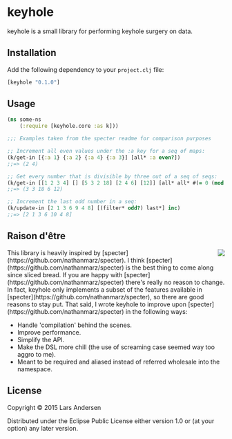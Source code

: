 # keyhole

keyhole is a small library for performing keyhole surgery on data.

## Installation

Add the following dependency to your `project.clj` file:

```clj
[keyhole "0.1.0"]
```

## Usage

```clj
(ns some-ns
    (:require [keyhole.core :as k]))

;;; Examples taken from the specter readme for comparison purposes

;; Increment all even values under the :a key for a seq of maps:
(k/get-in [{:a 1} {:a 2} {:a 4} {:a 3}] [all* :a even?])
;;=> (2 4)

;; Get every number that is divisible by three out of a seq of seqs:
(k/get-in [[1 2 3 4] [] [5 3 2 18] [2 4 6] [12]] [all* all* #(= 0 (mod % 3))])
;;=> (3 3 18 6 12)

;; Increment the last odd number in a seq:
(k/update-in [2 1 3 6 9 4 8] [(filter* odd?) last*] inc)
;;=> [2 1 3 6 10 4 8]
```

## Raison d'être
<img src="https://cloud.githubusercontent.com/assets/1006557/10664720/dafb72d2-78c5-11e5-9701-a2414473c74d.jpg" align="right" style="max-width:50%;"/>
This library is heavily inspired by
[specter](https://github.com/nathanmarz/specter).  I think
[specter](https://github.com/nathanmarz/specter) is the best thing to
come along since sliced bread.  If you are happy with
[specter](https://github.com/nathanmarz/specter) there's really no
reason to change.  In fact, keyhole only implements a subset of the
features available in
[specter](https://github.com/nathanmarz/specter), so there are good
reasons to stay put.  That said, I wrote keyhole to improve upon [specter](https://github.com/nathanmarz/specter) in the following ways:

* Handle 'compilation' behind the scenes.
* Improve performance.
* Simplify the API.
* Make the DSL more chill (the use of screaming case seemed way too aggro to me).
* Meant to be required and aliased instead of referred wholesale into the namespace.

## License

Copyright © 2015 Lars Andersen

Distributed under the Eclipse Public License either version 1.0 or (at
your option) any later version.
